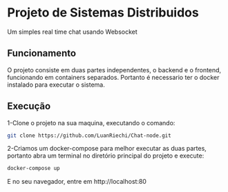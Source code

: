 # Projeto de Sistemas Distribuidos

Um simples real time chat usando Websocket


## Funcionamento

O projeto consiste em duas partes independentes, o backend e o frontend, funcionando em containers separados. Portanto é necessario ter o docker instalado para executar o sistema.

## Execução

1-Clone o projeto na sua maquina, executando o comando:

```bash
git clone https://github.com/LuanRiechi/Chat-node.git
```

2-Criamos um docker-compose para melhor executar as duas partes, portanto abra um terminal no diretório principal do projeto e execute:

```bash
docker-compose up
```

E no seu navegador, entre em http://localhost:80
